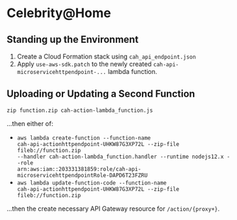 # Celebrity@Home

## Standing up the Environment
1. Create a Cloud Formation stack using <code>cah_api_endpoint.json</code>
2. Apply <code>use-aws-sdk.patch</code> to the newly created <code>cah-api-microservicehttpendpoint-...</code> lambda function.

## Uploading or Updating a Second Function
<code>zip function.zip cah-action-lambda_function.js</code>

...then either of:

* <code>aws lambda create-function --function-name cah-api-actionhttpendpoint-UHKW87G3XP72L --zip-file fileb://function.zip --handler cah-action-lambda_function.handler --runtime nodejs12.x --role arn:aws:iam::203331381859:role/cah-api-microservicehttpendpointRole-DAPD6T23FZRU</code>
* <code>aws lambda update-function-code --function-name cah-api-actionhttpendpoint-UHKW87G3XP72L --zip-file fileb://function.zip</code>

...then the create necessary API Gateway resource for <code>/action/{proxy+}</code>.
